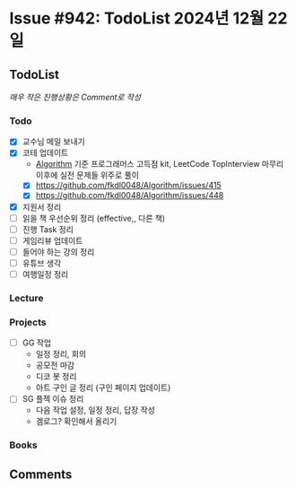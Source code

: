 # Issue #942: TodoList 2024년 12월 22일

## TodoList

*매우 작은 진행상황은 Comment로 작성*

### Todo  

- [x] 교수님 메일 보내기
- [x] 코테 업데이트
  - [Algorithm](https://github.com/fkdl0048/Algorithm) 기준 프로그래머스 고득점 kit, LeetCode TopInterview 마무리 이후에 실전 문제들 위주로 풀이
  - [x] https://github.com/fkdl0048/Algorithm/issues/415
  - [x] https://github.com/fkdl0048/Algorithm/issues/448
- [x] 지원서 정리
- [ ] 읽을 책 우선순위 정리 (effective,, 다른 책)
- [ ] 진행 Task 정리
- [ ] 게임리뷰 업데이트
- [ ] 들어야 하는 강의 정리
- [ ] 유튜브 생각
- [ ] 여행일정 정리

### Lecture

### Projects

- [ ] GG 작업
  - 일정 정리, 회의
  - 공모전 마감
  - 디코 봇 정리
  - 아트 구인 글 정리 (구인 페이지 업데이트)
- [ ] SG 플젝 이슈 정리
  - 다음 작업 설정, 일정 정리, 답장 작성
  - 겜로그? 확인해서 올리기

### Books


## Comments

